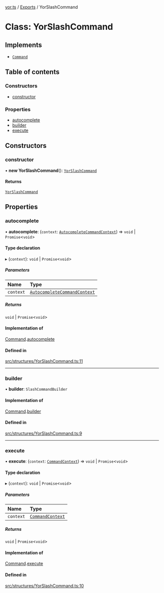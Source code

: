 [yor.ts](../README.md) / [Exports](../modules.md) / YorSlashCommand

# Class: YorSlashCommand

## Implements

- [`Command`](../interfaces/Command.md)

## Table of contents

### Constructors

- [constructor](YorSlashCommand.md#constructor)

### Properties

- [autocomplete](YorSlashCommand.md#autocomplete)
- [builder](YorSlashCommand.md#builder)
- [execute](YorSlashCommand.md#execute)

## Constructors

### constructor

• **new YorSlashCommand**(): [`YorSlashCommand`](YorSlashCommand.md)

#### Returns

[`YorSlashCommand`](YorSlashCommand.md)

## Properties

### autocomplete

• **autocomplete**: (`context`: [`AutocompleteCommandContext`](AutocompleteCommandContext.md)) => `void` \| `Promise`\<`void`\>

#### Type declaration

▸ (`context`): `void` \| `Promise`\<`void`\>

##### Parameters

| Name | Type |
| :------ | :------ |
| `context` | [`AutocompleteCommandContext`](AutocompleteCommandContext.md) |

##### Returns

`void` \| `Promise`\<`void`\>

#### Implementation of

[Command](../interfaces/Command.md).[autocomplete](../interfaces/Command.md#autocomplete)

#### Defined in

[src/structures/YorSlashCommand.ts:11](https://github.com/OreOreki/yor.ts/blob/f601845/src/structures/YorSlashCommand.ts#L11)

___

### builder

• **builder**: `SlashCommandBuilder`

#### Implementation of

[Command](../interfaces/Command.md).[builder](../interfaces/Command.md#builder)

#### Defined in

[src/structures/YorSlashCommand.ts:9](https://github.com/OreOreki/yor.ts/blob/f601845/src/structures/YorSlashCommand.ts#L9)

___

### execute

• **execute**: (`context`: [`CommandContext`](CommandContext.md)) => `void` \| `Promise`\<`void`\>

#### Type declaration

▸ (`context`): `void` \| `Promise`\<`void`\>

##### Parameters

| Name | Type |
| :------ | :------ |
| `context` | [`CommandContext`](CommandContext.md) |

##### Returns

`void` \| `Promise`\<`void`\>

#### Implementation of

[Command](../interfaces/Command.md).[execute](../interfaces/Command.md#execute)

#### Defined in

[src/structures/YorSlashCommand.ts:10](https://github.com/OreOreki/yor.ts/blob/f601845/src/structures/YorSlashCommand.ts#L10)
